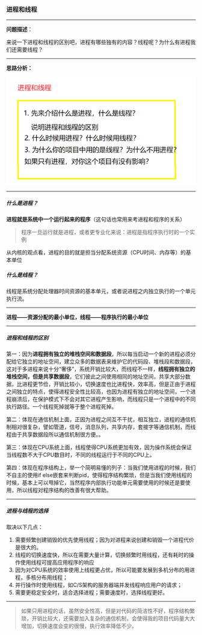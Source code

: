 ### 进程和线程 

---

**问题描述**：

​		来说一下进程和线程的区别吧，进程有哪些独有的内容？线程呢？为什么有进程我们还需要线程？ 

---

**思路分析：**

![QQ图片20200520201348](Images/QQ图片20200520201348.png)

---

##### 什么是进程？

​	**进程就是系统中一个运行起来的程序**（这句话也常用来考进程和程序的关系）

>  程序一旦运行就是进程，或者更专业化来说：进程是指程序执行时的一个实例  

从内核的观点看，进程的目的就是担当分配系统资源（CPU时间、内存等）的基本单位 

##### 什么是线程？

 线程是系统分配处理器时间资源的基本单元，或者说进程之内独立执行的一个单元执行流。

---

**进程——资源分配的最小单位，线程——程序执行的最小单位** 

---

##### 进程和线程的区别

​		第一：因为**进程拥有独立的堆栈空间和数据段**，所以每当启动一个新的进程必须分配给它独立的地址空间，建立众多的数据表来维护它的代码段、堆栈段和数据段，这对于多进程来说十分“奢侈”，系统开销比较大，而线程不一样，**线程拥有独立的堆栈空间，但是共享数据段**，它们彼此之间使用相同的地址空间，共享大部分数据，比进程更节俭，开销比较小，切换速度也比进程快，效率高，但是正由于进程之间独立的特点，使得进程安全性比较高，也因为进程有独立的地址空间，一个进程崩溃后，在保护模式下不会对其它进程产生影响，而线程只是一个进程中的不同执行路径。一个线程死掉就等于整个进程死掉。

​		第二：体现在通信机制上面，正因为进程之间互不干扰，相互独立，进程的通信机制相对很复杂，譬如管道，信号，消息队列，共享内存，套接字等通信机制，而线程由于共享数据段所以通信机制很方便。。

​		第三：体现在CPU系统上面，线程使得CPU系统更加有效，因为操作系统会保证当线程数不大于CPU数目时，不同的线程运行于不同的CPU上。

​		第四：体现在程序结构上，举一个简明易懂的列子：当我们使用进程的时候，我们不自主的使用if else嵌套来判断pid，使得程序结构繁琐，但是当我们使用线程的时候，基本上可以甩掉它，当然程序内部执行功能单元需要使用的时候还是要使用，所以线程对程序结构的改善有很大帮助。

---

##### **进程与线程的选择**

取决以下几点：

1. 需要频繁创建销毁的优先使用线程；因为对进程来说创建和销毁一个进程代价是很大的。
2. 线程的切换速度快，所以在需要大量计算，切换频繁时用线程，还有耗时的操作使用线程可提高应用程序的响应
3. 因为对CPU系统的效率使用上线程更占优，所以可能要发展到多机分布的用进程，多核分布用线程；
4. 并行操作时使用线程，如C/S架构的服务器端并发线程响应用户的请求；
5. 需要更稳定安全时，适合选择进程；需要速度时，选择线程更好。

---

> 如果只用进程的话，虽然安全性高，但是对代码的简洁性不好，程序结构繁琐，开销比较大，还需要加入复杂的通信机制，会使得我的项目代码量大大增加，切换速度会变的很慢，执行效率降低不少。 